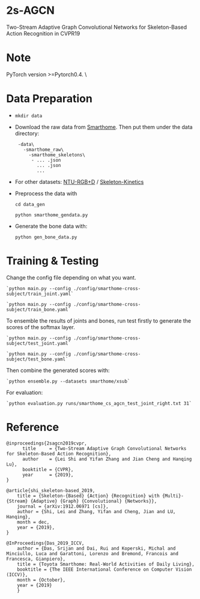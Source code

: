 # 2s-AGCN
Two-Stream Adaptive Graph Convolutional Networks for Skeleton-Based Action Recognition in CVPR19

# Note

PyTorch version >=Pytorch0.4. \


# Data Preparation

 - `mkdir data`
 - Download the raw data from [Smarthome](https://project.inria.fr/toyotasmarthome/). Then put them under the data directory:
 
        -data\  
          -smarthome_raw\  
            -smarthome_skeletons\
             - ... .json
               ... .json
               ...
            
- For other datasets: [NTU-RGB+D](https://github.com/shahroudy/NTURGB-D) / [Skeleton-Kinetics](https://github.com/yysijie/st-gcn)

- Preprocess the data with
  
    `cd data_gen`

    `python smarthome_gendata.py`
  

- Generate the bone data with: 
    
    `python gen_bone_data.py`
     
# Training & Testing

Change the config file depending on what you want.


    `python main.py --config ./config/smarthome-cross-subject/train_joint.yaml`

    `python main.py --config ./config/smarthome-cross-subject/train_bone.yaml`
To ensemble the results of joints and bones, run test firstly to generate the scores of the softmax layer. 

    `python main.py --config ./config/smarthome-cross-subject/test_joint.yaml`

    `python main.py --config ./config/smarthome-cross-subject/test_bone.yaml`

Then combine the generated scores with: 

    `python ensemble.py --datasets smarthome/xsub`

For evaluation:

    `python evaluation.py runs/smarthome_cs_agcn_test_joint_right.txt 31`
     
# Reference

    @inproceedings{2sagcn2019cvpr,  
          title     = {Two-Stream Adaptive Graph Convolutional Networks for Skeleton-Based Action Recognition},  
          author    = {Lei Shi and Yifan Zhang and Jian Cheng and Hanqing Lu},  
          booktitle = {CVPR},  
          year      = {2019},  
    }
    
    @article{shi_skeleton-based_2019,
        title = {Skeleton-{Based} {Action} {Recognition} with {Multi}-{Stream} {Adaptive} {Graph} {Convolutional} {Networks}},
        journal = {arXiv:1912.06971 [cs]},
        author = {Shi, Lei and Zhang, Yifan and Cheng, Jian and LU, Hanqing},
        month = dec,
        year = {2019},
	}

    @InProceedings{Das_2019_ICCV,
        author = {Das, Srijan and Dai, Rui and Koperski, Michal and Minciullo, Luca and Garattoni, Lorenzo and Bremond, Francois and Francesca, Gianpiero},
        title = {Toyota Smarthome: Real-World Activities of Daily Living},
        booktitle = {The IEEE International Conference on Computer Vision (ICCV)},
        month = {October},
        year = {2019}
        }
